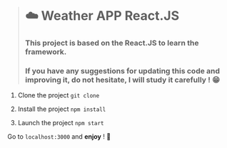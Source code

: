 > # ☁️ Weather APP React.JS
> ### This project is based on the React.JS to learn the framework.
> ### If you have any suggestions for updating this code and improving it, do not hesitate, I will study it carefully ! 😁

1. Clone the project
 `git clone `
 
2. Install the project
`npm install`

3. Launch the project
`npm start`

Go to `localhost:3000` and **enjoy** ! 🎉

